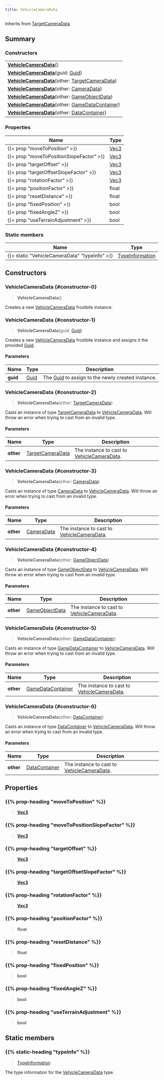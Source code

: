 ```yaml
---
title: VehicleCameraData
---
```


Inherits from 
[TargetCameraData](/vext/ref/fb/targetcameradata)

## Summary
### Constructors
| |
| ----------- |
| **[VehicleCameraData](#constructor-0)**() |
| **[VehicleCameraData](#constructor-1)**(guid: [Guid](/vext/ref/shared/class/guid)) |
| **[VehicleCameraData](#constructor-2)**(other: [TargetCameraData](/vext/ref/fb/targetcameradata)) |
| **[VehicleCameraData](#constructor-3)**(other: [CameraData](/vext/ref/fb/cameradata)) |
| **[VehicleCameraData](#constructor-4)**(other: [GameObjectData](/vext/ref/fb/gameobjectdata)) |
| **[VehicleCameraData](#constructor-5)**(other: [GameDataContainer](/vext/ref/fb/gamedatacontainer)) |
| **[VehicleCameraData](#constructor-6)**(other: [DataContainer](/vext/ref/shared/class/datacontainer)) |

### Properties
| Name | Type |
| ---- | ---- |
| {{< prop "moveToPosition" >}} | [Vec3](/vext/ref/shared/class/vec3) |
| {{< prop "moveToPositionSlopeFactor" >}} | [Vec3](/vext/ref/shared/class/vec3) |
| {{< prop "targetOffset" >}} | [Vec3](/vext/ref/shared/class/vec3) |
| {{< prop "targetOffsetSlopeFactor" >}} | [Vec3](/vext/ref/shared/class/vec3) |
| {{< prop "rotationFactor" >}} | [Vec3](/vext/ref/shared/class/vec3) |
| {{< prop "positionFactor" >}} | float |
| {{< prop "resetDistance" >}} | float |
| {{< prop "fixedPosition" >}} | bool |
| {{< prop "fixedAngleZ" >}} | bool |
| {{< prop "useTerrainAdjustment" >}} | bool |

### Static members
| Name | Type |
| ---- | ---- |
| {{< static "VehicleCameraData" "typeInfo" >}} | [TypeInformation](/vext/ref/shared/class/typeinformation) |

## Constructors
### VehicleCameraData {#constructor-0}
> **VehicleCameraData**()

Creates a new [VehicleCameraData](/vext/ref/fb/vehiclecameradata) frostbite instance.

### VehicleCameraData {#constructor-1}
> **VehicleCameraData**(guid: [Guid](/vext/ref/shared/class/guid))

Creates a new [VehicleCameraData](/vext/ref/fb/vehiclecameradata) frostbite instance and assigns it the provided [Guid](/vext/ref/shared/class/guid).

#### Parameters
| Name | Type | Description |
| ---- | ---- | ----------- |
| **guid** | [Guid](/vext/ref/shared/class/guid) | The [Guid](/vext/ref/shared/class/guid) to assign to the newly created instance. |

### VehicleCameraData {#constructor-2}
> **VehicleCameraData**(other: [TargetCameraData](/vext/ref/fb/targetcameradata))

Casts an instance of type [TargetCameraData](/vext/ref/fb/targetcameradata) to [VehicleCameraData](/vext/ref/fb/vehiclecameradata). Will throw an error when trying to cast from an invalid type.

#### Parameters
| Name | Type | Description |
| ---- | ---- | ----------- |
| **other** | [TargetCameraData](/vext/ref/fb/targetcameradata) | The instance to cast to [VehicleCameraData](/vext/ref/fb/vehiclecameradata). |

### VehicleCameraData {#constructor-3}
> **VehicleCameraData**(other: [CameraData](/vext/ref/fb/cameradata))

Casts an instance of type [CameraData](/vext/ref/fb/cameradata) to [VehicleCameraData](/vext/ref/fb/vehiclecameradata). Will throw an error when trying to cast from an invalid type.

#### Parameters
| Name | Type | Description |
| ---- | ---- | ----------- |
| **other** | [CameraData](/vext/ref/fb/cameradata) | The instance to cast to [VehicleCameraData](/vext/ref/fb/vehiclecameradata). |

### VehicleCameraData {#constructor-4}
> **VehicleCameraData**(other: [GameObjectData](/vext/ref/fb/gameobjectdata))

Casts an instance of type [GameObjectData](/vext/ref/fb/gameobjectdata) to [VehicleCameraData](/vext/ref/fb/vehiclecameradata). Will throw an error when trying to cast from an invalid type.

#### Parameters
| Name | Type | Description |
| ---- | ---- | ----------- |
| **other** | [GameObjectData](/vext/ref/fb/gameobjectdata) | The instance to cast to [VehicleCameraData](/vext/ref/fb/vehiclecameradata). |

### VehicleCameraData {#constructor-5}
> **VehicleCameraData**(other: [GameDataContainer](/vext/ref/fb/gamedatacontainer))

Casts an instance of type [GameDataContainer](/vext/ref/fb/gamedatacontainer) to [VehicleCameraData](/vext/ref/fb/vehiclecameradata). Will throw an error when trying to cast from an invalid type.

#### Parameters
| Name | Type | Description |
| ---- | ---- | ----------- |
| **other** | [GameDataContainer](/vext/ref/fb/gamedatacontainer) | The instance to cast to [VehicleCameraData](/vext/ref/fb/vehiclecameradata). |

### VehicleCameraData {#constructor-6}
> **VehicleCameraData**(other: [DataContainer](/vext/ref/shared/class/datacontainer))

Casts an instance of type [DataContainer](/vext/ref/shared/class/datacontainer) to [VehicleCameraData](/vext/ref/fb/vehiclecameradata). Will throw an error when trying to cast from an invalid type.

#### Parameters
| Name | Type | Description |
| ---- | ---- | ----------- |
| **other** | [DataContainer](/vext/ref/shared/class/datacontainer) | The instance to cast to [VehicleCameraData](/vext/ref/fb/vehiclecameradata). |

## Properties
### {{% prop-heading "moveToPosition" %}}
> **[Vec3](/vext/ref/shared/class/vec3)**

### {{% prop-heading "moveToPositionSlopeFactor" %}}
> **[Vec3](/vext/ref/shared/class/vec3)**

### {{% prop-heading "targetOffset" %}}
> **[Vec3](/vext/ref/shared/class/vec3)**

### {{% prop-heading "targetOffsetSlopeFactor" %}}
> **[Vec3](/vext/ref/shared/class/vec3)**

### {{% prop-heading "rotationFactor" %}}
> **[Vec3](/vext/ref/shared/class/vec3)**

### {{% prop-heading "positionFactor" %}}
> **float**

### {{% prop-heading "resetDistance" %}}
> **float**

### {{% prop-heading "fixedPosition" %}}
> **bool**

### {{% prop-heading "fixedAngleZ" %}}
> **bool**

### {{% prop-heading "useTerrainAdjustment" %}}
> **bool**

## Static members
### {{% static-heading "typeInfo" %}}
> [TypeInformation](/vext/ref/shared/class/typeinformation)

The type information for the [VehicleCameraData](/vext/ref/fb/vehiclecameradata) type.

